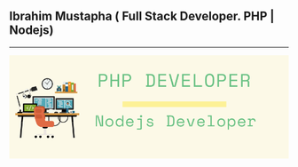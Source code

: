 
## Ibrahim Mustapha ( Full Stack Developer. PHP | Nodejs)
***

![mustapha header](https://github.com/mustaphatg/mustaphatg/blob/5ea6645d28447ef0eca451af8e9d3a03535bc55a/mustapha.png)
